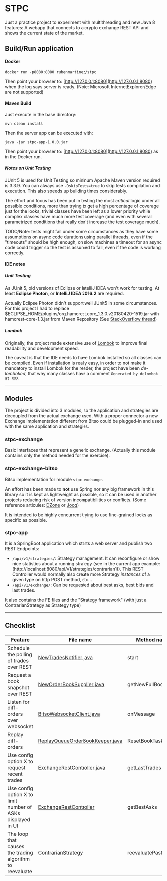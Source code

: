 # STPC

Just a practice project to experiment with multithreading and new Java 8 features: A webapp that connects to a crypto exchange REST API and shows the current state of the market.

## Build/Run application

#### Docker

    docker run -p8080:8080 rubenmartinez/stpc

Then point your browser to: [http://127.0.0.1:8080](http://127.0.0.1:8080) when the log says server is ready. (Note: Microsoft InternetExplorer/Edge are not supported)

#### Maven Build

Just execute in the base directory:

    mvn clean install

Then the server app can be executed with:

    java -jar stpc-app-1.0.0.jar

Then point your browser to: [http://127.0.0.1:8080](http://127.0.0.1:8080) as in the Docker run.

##### Notes on Unit Testing

JUnit 5 is used for Unit Testing so mininum Apache Maven version required is 3.3.9. You can always use `-DskipTests=true` to skip tests compilation and execution. This also speeds up building times considerably.

The effort and focus has been put in testing the most <em>critical</em> logic under all possible conditions, more than trying to get a high percentage of coverage just for the looks, trivial classes have been left as a lower priority while complex classes have much more test coverage (and even with several parametrized conditions that really don't increase the test coverage much).

TODO/Note: tests might fail under some circumstances as they have some assumptions on async code durations using parallel threads, even if the "timeouts" should be high enough, on slow machines a timeout for an async code could trigger so the test is assumed to fail, even if the code is working correctly.


#### IDE notes

##### Unit Testing

As JUnit 5, old versions of Eclipse or IntelliJ IDEA won't work for testing. At least **Eclipse Photon**, or **IntelliJ IDEA 2016.2** are required.

Actually Eclipse Photon didn't support well JUnit5 in some circumstances. For this project I had to replace $ECLIPSE_HOME/plugins/org.hamcrest.core_1.3.0.v20180420-1519.jar with hamcrest-core-1.3.jar from Maven Repository (See [StackOverflow thread](https://stackoverflow.com/questions/9651784/hamcrest-tests-always-fail))

##### Lombok

Originally, the project made extensive use of [Lombok](https://projectlombok.org/) to improve final readability and development speed.

The caveat is that the IDE needs to have Lombok installed so all classes can be compiled. Even if installation is really easy, in order to not make it mandatory to install Lombok for the reader, the project have been *de-lomboked*, that why many classes have a comment `Generated by delombok at XXX`

---

## Modules

The project is divided into 3 modules, so the application and strategies are decoupled from the actual exchange used.
With a proper connector a new Exchange implementation different from Bitso could be plugged-in and used with the same application and strategies.

### stpc-exchange

Basic interfaces that represent a generic exchange. (Actually this module contains only the method needed for the exercise).

### stpc-exchange-bitso

Bitso implementation for module `stpc-exchange`.

An effort has been made to **not** use Spring nor any big framework in this library so it is kept as lightweight as possible, so it can be used in another projects reducing risk of version incompatibilities or conflicts. (Some reference articules: [DZone](https://dzone.com/articles/kill-your-dependencies-javamaven-edition) or [Jooq](https://blog.jooq.org/2016/08/11/all-libraries-should-follow-a-zero-dependency-policy/))

It is intended to be highly concurrent trying to use fine-grained locks as specific as possible.


### stpc-app

It is a SpringBoot application which starts a web server and publish two REST Endpoints:

- `/api/v1/strategies/`: Strategy management. It can reconfigure or show nice statistics about a running strategy (see in the current app example: (http://localhost:8080/api/v1/strategies/contrarian1)). This REST Controller would normally also create more Strategy *instances* of a given type on http POST method, etc...
- `/api/v1/exchange/`: Can be requested about best asks, best bids and last trades.

It also contains the FE files and the "Strategy framework" (with just a ContrarianStrategy as Strategy type)


---

## Checklist

| Feature | File name | Method name |
| ------- | --------- | ----------- |
| Schedule the polling of trades over REST | [NewTradesNotifier.java](https://bitbucket.org/martinez-ruben/sonar-programming-challenge/src/master/stpc-exchange-bitso/src/main/java/net/rubenmartinez/stpc/exchange/bitso/trade/helper/NewTradesNotifier.java) | start |
| Request a book snapshot over REST | [NewOrderBookSupplier.java](https://bitbucket.org/martinez-ruben/sonar-programming-challenge/src/master/stpc-exchange-bitso/src/main/java/net/rubenmartinez/stpc/exchange/bitso/orderbook/NewOrderBookSupplier.java) | getNewFullBook |
| Listen for diff-orders over websocket | [BitsoWebsocketClient.java](https://bitbucket.org/martinez-ruben/sonar-programming-challenge/src/master/stpc-exchange-bitso/src/main/java/net/rubenmartinez/stpc/exchange/bitso/api/websocket/BitsoWebsocketClient.java) | onMessage |
| Replay diff-orders | [ReplayQueueOrderBookKeeper.java](https://bitbucket.org/martinez-ruben/sonar-programming-challenge/src/master/stpc-exchange-bitso/src/main/java/net/rubenmartinez/stpc/exchange/bitso/orderbook/ReplayQueueOrderBookKeeper.java) | ResetBookTask.run |
| Use config option X to request recent trades | [ExchangeRestController.java](https://bitbucket.org/martinez-ruben/sonar-programming-challenge/src/master/stpc-app/src/main/java/net/rubenmartinez/stpc/app/controller/ExchangeRestController.java) | getLastTrades |
| Use config option X to limit number of ASKs displayed in UI | [ExchangeRestController](https://bitbucket.org/martinez-ruben/sonar-programming-challenge/src/master/stpc-app/src/main/java/net/rubenmartinez/stpc/app/controller/ExchangeRestController.java) | getBestAsks |
| The loop that causes the trading algorithm to reevaluate | [ContrarianStrategy](https://bitbucket.org/martinez-ruben/sonar-programming-challenge/src/master/stpc-app/src/main/java/net/rubenmartinez/stpc/app/strategy/implementations/contrarian/ContrarianStrategy.java) | reevaluatePastTrades |
